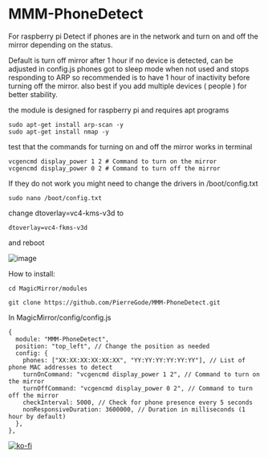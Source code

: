 # MMM-PhoneDetect

For raspberry pi
Detect if phones are in the network and turn on and off the mirror depending on the status.

Default is turn off mirror after 1 hour if no device is detected, can be adjusted in config.js
phones got to sleep mode when not used and stops responding to ARP so recommended is to have 1 hour of inactivity before turning off the mirror.
also best if you add multiple devices ( people ) for better stability.

the module is designed for raspberry pi and requires apt programs

```
sudo apt-get install arp-scan -y
sudo apt-get install nmap -y
```
test that the commands for turning on and off the mirror works in terminal

```
vcgencmd display_power 1 2 # Command to turn on the mirror
vcgencmd display_power 0 2 # Command to turn off the mirror
```

If they do not work you might need to change the drivers in /boot/config.txt
```
sudo nano /boot/config.txt
```
change dtoverlay=vc4-kms-v3d to

```
dtoverlay=vc4-fkms-v3d
```
 and reboot

![image](https://github.com/PierreGode/MMM-PhoneDetect/assets/8579922/b68340ae-3dad-49ec-abe0-71635c4c403c)



How to install:
```
cd MagicMirror/modules
```
```
git clone https://github.com/PierreGode/MMM-PhoneDetect.git
```
In MagicMirror/config/config.js
```
{
  module: "MMM-PhoneDetect",
  position: "top_left", // Change the position as needed
  config: {
    phones: ["XX:XX:XX:XX:XX:XX", "YY:YY:YY:YY:YY:YY"], // List of phone MAC addresses to detect
    turnOnCommand: "vcgencmd display_power 1 2", // Command to turn on the mirror
    turnOffCommand: "vcgencmd display_power 0 2", // Command to turn off the mirror
    checkInterval: 5000, // Check for phone presence every 5 seconds
    nonResponsiveDuration: 3600000, // Duration in milliseconds (1 hour by default)
  },
},
```
[![ko-fi](https://ko-fi.com/img/githubbutton_sm.svg)](https://ko-fi.com/J3J2EARPK)
